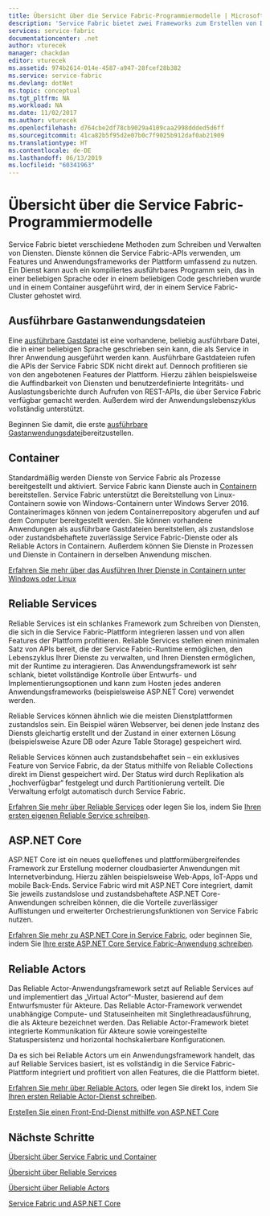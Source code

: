 ```yaml
---
title: Übersicht über die Service Fabric-Programmiermodelle | Microsoft Docs
description: 'Service Fabric bietet zwei Frameworks zum Erstellen von Diensten: das Actors-Framework und das Services-Framework. Sie bieten unterschiedliche Kompromisse im Hinblick auf Einfachheit und Steuerung.'
services: service-fabric
documentationcenter: .net
author: vturecek
manager: chackdan
editor: vturecek
ms.assetid: 974b2614-014e-4587-a947-28fcef28b382
ms.service: service-fabric
ms.devlang: dotNet
ms.topic: conceptual
ms.tgt_pltfrm: NA
ms.workload: NA
ms.date: 11/02/2017
ms.author: vturecek
ms.openlocfilehash: d764cbe2df78cb9029a4109caa2998ddded5d6ff
ms.sourcegitcommit: 41ca82b5f95d2e07b0c7f9025b912daf0ab21909
ms.translationtype: HT
ms.contentlocale: de-DE
ms.lasthandoff: 06/13/2019
ms.locfileid: "60341963"
---
```

# <a name="service-fabric-programming-model-overview"></a>Übersicht über die Service Fabric-Programmiermodelle
Service Fabric bietet verschiedene Methoden zum Schreiben und Verwalten von Diensten. Dienste können die Service Fabric-APIs verwenden, um Features und Anwendungsframeworks der Plattform umfassend zu nutzen. Ein Dienst kann auch ein kompiliertes ausführbares Programm sein, das in einer beliebigen Sprache oder in einem beliebigen Code geschrieben wurde und in einem Container ausgeführt wird, der in einem Service Fabric-Cluster gehostet wird.

## <a name="guest-executables"></a>Ausführbare Gastanwendungsdateien
Eine [ausführbare Gastdatei](service-fabric-guest-executables-introduction.md) ist eine vorhandene, beliebig ausführbare Datei, die in einer beliebigen Sprache geschrieben sein kann, die als Service in Ihrer Anwendung ausgeführt werden kann. Ausführbare Gastdateien rufen die APIs der Service Fabric SDK nicht direkt auf. Dennoch profitieren sie von den angebotenen Features der Plattform. Hierzu zählen beispielsweise die Auffindbarkeit von Diensten und benutzerdefinierte Integritäts- und Auslastungsberichte durch Aufrufen von REST-APIs, die über Service Fabric verfügbar gemacht werden. Außerdem wird der Anwendungslebenszyklus vollständig unterstützt.

Beginnen Sie damit, die erste [ausführbare Gastanwendungsdatei](service-fabric-deploy-existing-app.md)bereitzustellen.

## <a name="containers"></a>Container
Standardmäßig werden Dienste von Service Fabric als Prozesse bereitgestellt und aktiviert. Service Fabric kann Dienste auch in [Containern](service-fabric-containers-overview.md) bereitstellen. Service Fabric unterstützt die Bereitstellung von Linux-Containern sowie von Windows-Containern unter Windows Server 2016. Containerimages können von jedem Containerrepository abgerufen und auf dem Computer bereitgestellt werden. Sie können vorhandene Anwendungen als ausführbare Gastdateien bereitstellen, als zustandslose oder zustandsbehaftete zuverlässige Service Fabric-Dienste oder als Reliable Actors in Containern. Außerdem können Sie Dienste in Prozessen und Dienste in Containern in derselben Anwendung mischen.

[Erfahren Sie mehr über das Ausführen Ihrer Dienste in Containern unter Windows oder Linux](service-fabric-deploy-container.md)

## <a name="reliable-services"></a>Reliable Services
Reliable Services ist ein schlankes Framework zum Schreiben von Diensten, die sich in die Service Fabric-Plattform integrieren lassen und von allen Features der Plattform profitieren. Reliable Services stellen einen minimalen Satz von APIs bereit, die der Service Fabric-Runtime ermöglichen, den Lebenszyklus Ihrer Dienste zu verwalten, und Ihren Diensten ermöglichen, mit der Runtime zu interagieren. Das Anwendungsframework ist sehr schlank, bietet vollständige Kontrolle über Entwurfs- und Implementierungsoptionen und kann zum Hosten jedes anderen Anwendungsframeworks (beispielsweise ASP.NET Core) verwendet werden.

Reliable Services können ähnlich wie die meisten Dienstplattformen zustandslos sein. Ein Beispiel wären Webserver, bei denen jede Instanz des Diensts gleichartig erstellt und der Zustand in einer externen Lösung (beispielsweise Azure DB oder Azure Table Storage) gespeichert wird.

Reliable Services können auch zustandsbehaftet sein – ein exklusives Feature von Service Fabric, da der Status mithilfe von Reliable Collections direkt im Dienst gespeichert wird. Der Status wird durch Replikation als „hochverfügbar“ festgelegt und durch Partitionierung verteilt. Die Verwaltung erfolgt automatisch durch Service Fabric.

[Erfahren Sie mehr über Reliable Services](service-fabric-reliable-services-introduction.md) oder legen Sie los, indem Sie [Ihren ersten eigenen Reliable Service schreiben](service-fabric-reliable-services-quick-start.md).

## <a name="aspnet-core"></a>ASP.NET Core
ASP.NET Core ist ein neues quelloffenes und plattformübergreifendes Framework zur Erstellung moderner cloudbasierter Anwendungen mit Internetverbindung. Hierzu zählen beispielsweise Web-Apps, IoT-Apps und mobile Back-Ends. Service Fabric wird mit ASP.NET Core integriert, damit Sie jeweils zustandslose und zustandsbehaftete ASP.NET Core-Anwendungen schreiben können, die die Vorteile zuverlässiger Auflistungen und erweiterter Orchestrierungsfunktionen von Service Fabric nutzen.

[Erfahren Sie mehr zu ASP.NET Core in Service Fabric](service-fabric-reliable-services-communication-aspnetcore.md), oder beginnen Sie, indem Sie [Ihre erste ASP.NET Core Service Fabric-Anwendung schreiben](service-fabric-tutorial-create-dotnet-app.md).

## <a name="reliable-actors"></a>Reliable Actors
Das Reliable Actor-Anwendungsframework setzt auf Reliable Services auf und implementiert das „Virtual Actor“-Muster, basierend auf dem Entwurfsmuster für Akteure. Das Reliable Actor-Framework verwendet unabhängige Compute- und Statuseinheiten mit Singlethreadausführung, die als Akteure bezeichnet werden. Das Reliable Actor-Framework bietet integrierte Kommunikation für Akteure sowie voreingestellte Statuspersistenz und horizontal hochskalierbare Konfigurationen.

Da es sich bei Reliable Actors um ein Anwendungsframework handelt, das auf Reliable Services basiert, ist es vollständig in die Service Fabric-Plattform integriert und profitiert von allen Features, die die Plattform bietet.

[Erfahren Sie mehr über Reliable Actors](service-fabric-reliable-actors-introduction.md), oder legen Sie direkt los, indem Sie [Ihren ersten Reliable Actor-Dienst schreiben](service-fabric-reliable-actors-get-started.md).


[Erstellen Sie einen Front-End-Dienst mithilfe von ASP.NET Core](service-fabric-reliable-services-communication-aspnetcore.md)

## <a name="next-steps"></a>Nächste Schritte
[Übersicht über Service Fabric und Container](service-fabric-containers-overview.md)

[Übersicht über Reliable Services](service-fabric-reliable-services-introduction.md)

[Übersicht über Reliable Actors](service-fabric-reliable-actors-introduction.md)

[Service Fabric und ASP.NET Core](service-fabric-reliable-services-communication-aspnetcore.md)




